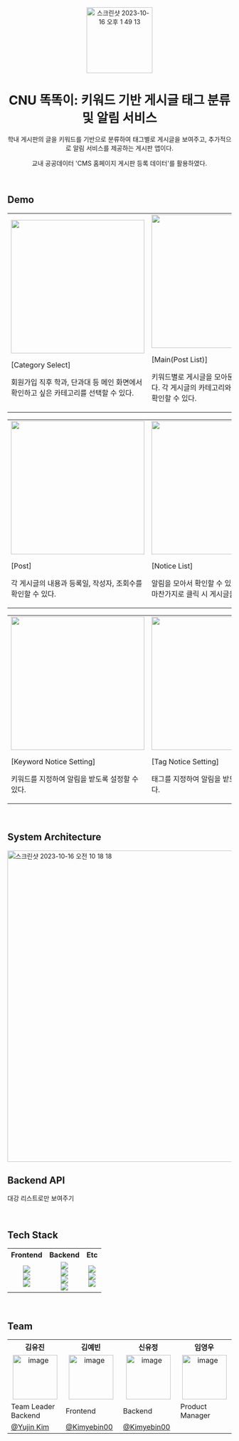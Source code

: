 <div align="center">
<img width="148" alt="스크린샷 2023-10-16 오후 1 49 13" src="https://github.com/2023-CNU-Public-Data-Competition/.github/assets/70912819/0b0bfee2-b375-4402-a16d-a75e3f561491">

# CNU 똑똑이: 키워드 기반 게시글 태그 분류 및 알림 서비스


<p>학내 게시판의 글을 키워드를 기반으로 분류하여 태그별로 게시글을 보여주고, 추가적으로 알림 서비스를 제공하는 게시판 앱이다.</p>
<p>교내 공공데이터 'CMS 홈페이지 게시판 등록 데이터'를 활용하였다.</p>
</div>

<br/> 

## Demo
<table>
  <td width="330">
    <img width="300" src="https://github.com/2023-CNU-Public-Data-Competition/.github/assets/70912819/0f20c9d7-e1f0-4912-a320-209173d58845">
    <p>[Category Select]</p>
    <p>회원가입 직후 학과, 단과대 등 메인 화면에서 확인하고 싶은 카테고리를 선택할 수 있다.</p>
  </td>
  <td width="330">
    <img width="300" src="https://github.com/2023-CNU-Public-Data-Competition/.github/assets/70912819/dc5c2e28-c178-4237-a255-69b419d3bbc3">
    <p>[Main(Post List)]</p>
    <p>키워드별로 게시글을 모아둔 목록을 볼 수 있다. 각 게시글의 카테고리와 키워드는 태그로 확인할 수 있다.</p>
  </td>
  <td width="330">
    <img width="300" src="https://github.com/2023-CNU-Public-Data-Competition/.github/assets/70912819/5e57b54d-acb2-48d8-b2b7-4565b2d19c73">
    <p>[Main(Post List)]</p>
    <p>카테고리별로 게시글을 모아둔 목록을 볼 수 있다. 각 게시글의 키워드는 태그로 확인할 수 있다.</p>
  </td>
</table>
<table>
  <td width="330">
    <img width="300" src="https://github.com/2023-CNU-Public-Data-Competition/.github/assets/70912819/c36ca854-c43a-489d-934b-ff20110bd816">
    <p>[Post]</p>
    <p>각 게시글의 내용과 등록일, 작성자, 조회수를 확인할 수 있다. </p>
  </td>
  <td width="330">
    <img width="300" src="https://github.com/2023-CNU-Public-Data-Competition/.github/assets/70912819/a866a249-2c1e-4f42-a826-26c1d041bbea">
    <p>[Notice List]</p>
    <p>알림을 모아서 확인할 수 있고, 게시글 목록과 마찬가지로 클릭 시 게시글을 볼 수 있다.</p>
  </td>
</table>
<table>
  <td width="330">
    <img width="300" src="https://github.com/2023-CNU-Public-Data-Competition/.github/assets/70912819/4d372de0-3ab9-4193-8d47-09f2ee86b657">
    <p>[Keyword Notice Setting]</p>
    <p>키워드를 지정하여 알림을 받도록 설정할 수 있다.</p>
  </td>
  <td width="330">
    <img width="300" src="https://github.com/2023-CNU-Public-Data-Competition/.github/assets/70912819/65e83f48-180d-4294-8f78-0a4455aad620">
    <p>[Tag Notice Setting]</p>
    <p>태그를 지정하여 알림을 받도록 설정할 수 있다.</p>
  </td>
  <td width="330">
    <img width="300" src="https://github.com/2023-CNU-Public-Data-Competition/.github/assets/70912819/ecaf0653-2abc-4dcb-b6a1-2a8057e103d1">
    <p>[Category Notice Setting]</p>
    <p>카테고리를 지정하여 알림을 받도록 설정할 수 있다.</p>
  </td>
</table>



<br/>

## System Architecture
<img width="700" alt="스크린샷 2023-10-16 오전 10 18 18" src="https://github.com/Yujin-nKim/Yujin-nKim/assets/67141385/fa35037f-0cc1-4019-9479-555f2f146a53">


<br/>

## Backend API
대강 리스트로만 보여주기


<br/>

## Tech Stack
<table>
  <tbody>
    <tr>
      <th align="center">Frontend</th>
      <th align="center">Backend</th>
      <th align="center">Etc</th>
    </tr>
    <tr>
      <td align="center"> 
        <img src="https://img.shields.io/badge/JAVASCRIPT-F7DF1E?style=flat&logo=JAVASCRIPT&logoColor=white" />
        <br />
        <img src="https://img.shields.io/badge/REACT NATIVE-61DAFB?style=flat&logo=react&logoColor=white">
        <br />
        <img src="https://img.shields.io/badge/STYLED COMPONENTS-DB7093?style=flat&logo=styledcomponents&logoColor=white">
      </td>
      <td align="center">
        <img src="https://img.shields.io/badge/JAVA-007396?style=flat&logo=Java&logoColor=white"> 
        <br />
        <img src="https://img.shields.io/badge/SPRING BOOT-6DB33F?style=flat&logo=SPRING BOOT&logoColor=white" />
        <br />
        <img src="https://img.shields.io/badge/MYSQL-4479A1?style=flat&logo=MYSQL&logoColor=white" />
        <br />
        <img src="https://img.shields.io/badge/FLASK-000000?style=flat&logo=FLASK&logoColor=white" />
      </td>
      <td align="center">
        <img src="https://img.shields.io/badge/POSTMAN-FF6C37?style=flat&logo=POSTMAN&logoColor=white" />
        <br />
        <img src="https://img.shields.io/badge/GIT-F05032?style=flat&logo=GIT&logoColor=white" />
        <br />
        <img src="https://img.shields.io/badge/FIGMA-F24E1E?style=flat&logo=FIGMA&logoColor=white" />
      </td>
    </tr>
  </tbody>
</table>


<br/>

## Team
<table>
  <tbody>
    <tr width='100%'>
      <th align="center" width='14%'>김유진</th>
      <th align="center" width='14%'>김예빈</th>
      <th align="center" width='14%'>신유정</th>
      <th align="center" width='14%'>임영우</th>
    </tr>
    <tr>
      <td align='center'><img width="100" alt="image" src="https://github.com/2023-Summer-Bootcamp-TeamD/.github/assets/70912819/9a9bc664-2e25-4992-a1df-62371430bc4c">
</td>
      <td align='center'><img width="100" alt="image" src="https://github.com/2023-Summer-Bootcamp-TeamD/.github/assets/70912819/9a9bc664-2e25-4992-a1df-62371430bc4c">
</td>
      <td align='center'><img width="100" alt="image" src="https://github.com/2023-Summer-Bootcamp-TeamD/.github/assets/70912819/9a9bc664-2e25-4992-a1df-62371430bc4c">
</td>
      <td align='center'><img width="100" alt="image" src="https://github.com/2023-Summer-Bootcamp-TeamD/.github/assets/70912819/9a9bc664-2e25-4992-a1df-62371430bc4c">
</td>
    </tr>
    <tr>
      <td>Team Leader<br />Backend</td>
      <td>Frontend</td>
      <td>Backend</td>
      <td>Product Manager</td>
    </tr>
    <tr>
      <td><a href="https://github.com/Yujin-nKim">@Yujin Kim</a></td>
      <td><a href="https://github.com/Kimyebin00">@Kimyebin00</a></td>
      <td><a href="https://github.com/Kimyebin00">@Kimyebin00</a></td>
      <td></td>
    </tr>
  </tbody>
</table>

